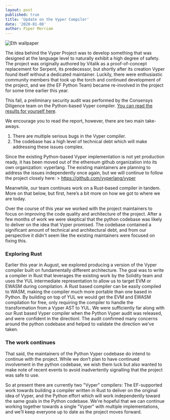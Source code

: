 ```yaml
---
layout: post
published: true
title: 'Update on the Vyper Compiler'
date: '2020-01-08'
author: Piper Merriam
---
```


![Eth wallpaper](https://blog.ethereum.org/img/2019/09/eth-wallpaper.jpg)

The idea behind the Vyper Project was to develop something that was designed at the language level to naturally exhibit a high degree of safety. The project was originally authored by Vitalik as a proof-of-concept replacement for Serpent, its predecessor, but shortly after its creation Vyper found itself without a dedicated maintainer. Luckily, there were enthusiastic community members that took up the torch and continued development of the project, and we (the EF Python Team) became re-involved in the project for some time earlier this year.

This fall, a preliminary security audit was performed by the Consensys Diligence team on the Python-based Vyper compiler. [You can read the results for yourself here](https://diligence.consensys.net/audits/2019/10/vyper/). 

We encourage you to read the report, however, there are two main take-aways.
1. There are multiple serious bugs in the Vyper compiler.
2. The codebase has a high level of technical debt which will make addressing these issues complex.

Since the existing Python-based Vyper implementation is not yet production ready, it has been moved out of the ethereum github organization into its own organization: vyperlang. The existing maintainers are planning to address the issues independently once again, but we will  continue to follow the project closely here: > https://github.com/vyperlang/vyper

Meanwhile, our team continues work on a Rust-based compiler in tandem. More on that below, but first, here’s a bit more on how we got to where we are today.

Over the course of this year we worked with the project maintainers to focus on improving the code quality and architecture of the project. After a few months of work we were skeptical that the python codebase was likely to deliver on the idea that Vyper promised. The codebase contained a significant amount of technical and architectural debt, and from our perspective it didn't seem like the existing maintainers were focused on fixing this.

### Exploring Rust
Earlier this year in August, we explored producing a version of the Vyper compiler built on fundamentally different architecture. The goal was to write a compiler in Rust that leverages the existing work by the Solidity team and uses the YUL intermediate representation to allow us to target EVM or EWASM during compilation. A Rust based compiler can be easily compiled to WASM, making the compiler much more portable than one based in Python. By building on top of YUL we would get the EVM and EWASM compilation for free, only requiring the compiler to handle the transformation from a Vyper AST to YUL.
We were sufficiently far along with our Rust based Vyper compiler when the Python Vyper audit was released, and were confident in the directionl. The audit confirmed many concerns around the python codebase and helped to validate the direction we've taken.

### The work continues
That said, the maintainers of the Python Vyper codebase do intend to continue with the project. While we don’t plan to have continued involvement in the python codebase, we wish them luck but also wanted to make note of recent events to avoid inadvertently signalling that the project was safe to use.

So at present there are currently two "Vyper" compilers: The EF-supported work towards building a compiler written in Rust to deliver on the original idea of Vyper, and the Python effort which will work independently toward the same goals in the Python codebase. We're hopeful that we can continue working together towards a single "Vyper" with multiple implementations, and we’ll keep everyone up to date as the project moves forward. 
